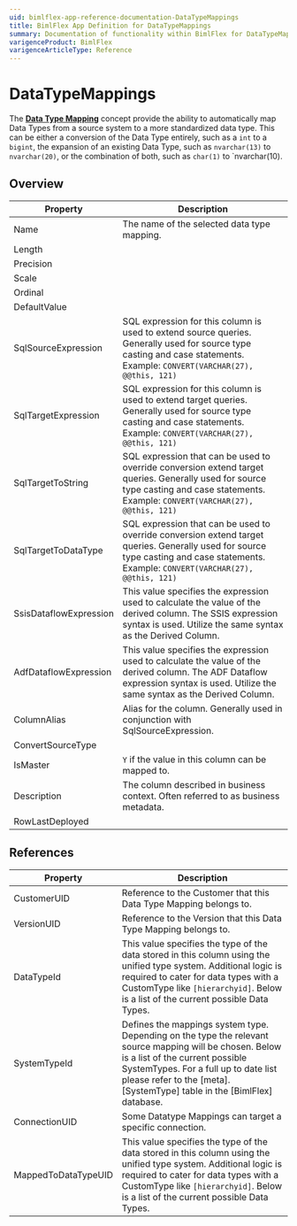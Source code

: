 ```yaml
---
uid: bimlflex-app-reference-documentation-DataTypeMappings
title: BimlFlex App Definition for DataTypeMappings
summary: Documentation of functionality within BimlFlex for DataTypeMappings
varigenceProduct: BimlFlex
varigenceArticleType: Reference
---
```


# DataTypeMappings

The [**Data Type Mapping**](xref:bimlflex-data-type-mappings) concept provide the ability to automatically map Data Types from a source system to a more standardized data type. This can be either a conversion of the Data Type entirely, such as a `int` to a `bigint`, the expansion of an existing Data Type, such as `nvarchar(13)` to `nvarchar(20)`, or the combination of both, such as `char(1)` to `nvarchar(10).

## Overview
  
| Property | Description |
| --------- | ----------- |
|Name | The name of the selected data type mapping.|
|Length | |
|Precision | |
|Scale | |
|Ordinal | |
|DefaultValue | |
|SqlSourceExpression | SQL expression for this column is used to extend source queries. Generally used for source type casting and case statements. Example: `CONVERT(VARCHAR(27), @@this, 121)`|
|SqlTargetExpression | SQL expression for this column is used to extend target queries. Generally used for source type casting and case statements. Example: `CONVERT(VARCHAR(27), @@this, 121)`|
|SqlTargetToString | SQL expression that can be used to override conversion extend target queries. Generally used for source type casting and case statements. Example: `CONVERT(VARCHAR(27), @@this, 121)`|
|SqlTargetToDataType | SQL expression that can be used to override conversion extend target queries. Generally used for source type casting and case statements. Example: `CONVERT(VARCHAR(27), @@this, 121)`|
|SsisDataflowExpression | This value specifies the expression used to calculate the value of the derived column. The SSIS expression syntax is used. Utilize the same syntax as the Derived Column.|
|AdfDataflowExpression | This value specifies the expression used to calculate the value of the derived column. The ADF Dataflow expression syntax is used. Utilize the same syntax as the Derived Column.|
|ColumnAlias | Alias for the column. Generally used in conjunction with SqlSourceExpression.|
|ConvertSourceType | |
|IsMaster | `Y` if the value in this column can be mapped to.|
|Description | The column described in business context. Often referred to as business metadata.|
|RowLastDeployed | |

## References
  
| Property | Description |
| --------- | ----------- |
|CustomerUID | Reference to the Customer that this Data Type Mapping belongs to.|
|VersionUID | Reference to the Version that this Data Type Mapping belongs to.|
|DataTypeId | This value specifies the type of the data stored in this column using the unified type system. Additional logic is required to cater for data types with a CustomType like `[hierarchyid]`. Below is a list of the current possible Data Types.|
|SystemTypeId | Defines the mappings system type. Depending on the type the relevant source mapping will be chosen. Below is a list of the current possible SystemTypes. For a full up to date list please refer to the [meta].[SystemType] table in the [BimlFlex] database.|
|ConnectionUID | Some Datatype Mappings can target a specific connection.|
|MappedToDataTypeUID | This value specifies the type of the data stored in this column using the unified type system. Additional logic is required to cater for data types with a CustomType like `[hierarchyid]`. Below is a list of the current possible Data Types.|

